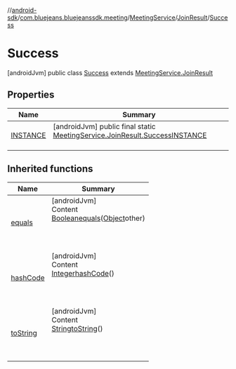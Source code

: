 //[android-sdk](../../../../../index.md)/[com.bluejeans.bluejeanssdk.meeting](../../../index.md)/[MeetingService](../../index.md)/[JoinResult](../index.md)/[Success](index.md)



# Success  
 [androidJvm] public class [Success](index.md) extends [MeetingService.JoinResult](../index.md)   


## Properties  
  
|  Name |  Summary | 
|---|---|
| <a name="com.bluejeans.bluejeanssdk.meeting/MeetingService.JoinResult.Success/INSTANCE/#/PointingToDeclaration/"></a>[INSTANCE](index.md#-241393766%2FProperties%2F-435046686)| <a name="com.bluejeans.bluejeanssdk.meeting/MeetingService.JoinResult.Success/INSTANCE/#/PointingToDeclaration/"></a> [androidJvm] public final static [MeetingService.JoinResult.Success](index.md)[INSTANCE](index.md#-241393766%2FProperties%2F-435046686)  <br>   <br>|


## Inherited functions  
  
|  Name |  Summary | 
|---|---|
| <a name="kotlin/MeetingService.JoinResult.Success/equals/#kotlin.Any?/PointingToDeclaration/"></a>[equals](index.md#-674026287%2FFunctions%2F-435046686)| <a name="kotlin/MeetingService.JoinResult.Success/equals/#kotlin.Any?/PointingToDeclaration/"></a>[androidJvm]  <br>Content  <br>[Boolean](https://developer.android.com/reference/kotlin/java/lang/Boolean.html)[equals](index.md#-674026287%2FFunctions%2F-435046686)([Object](https://developer.android.com/reference/kotlin/java/lang/Object.html)other)  <br>  <br><br><br>|
| <a name="kotlin/MeetingService.JoinResult.Success/hashCode/#/PointingToDeclaration/"></a>[hashCode](index.md#1478565109%2FFunctions%2F-435046686)| <a name="kotlin/MeetingService.JoinResult.Success/hashCode/#/PointingToDeclaration/"></a>[androidJvm]  <br>Content  <br>[Integer](https://developer.android.com/reference/kotlin/java/lang/Integer.html)[hashCode](index.md#1478565109%2FFunctions%2F-435046686)()  <br>  <br><br><br>|
| <a name="kotlin/MeetingService.JoinResult.Success/toString/#/PointingToDeclaration/"></a>[toString](index.md#1300399044%2FFunctions%2F-435046686)| <a name="kotlin/MeetingService.JoinResult.Success/toString/#/PointingToDeclaration/"></a>[androidJvm]  <br>Content  <br>[String](https://developer.android.com/reference/kotlin/java/lang/String.html)[toString](index.md#1300399044%2FFunctions%2F-435046686)()  <br>  <br><br><br>|

